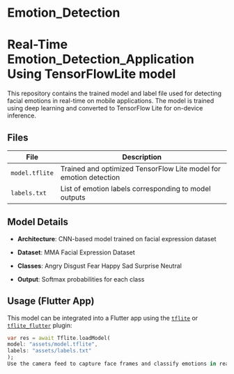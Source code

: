 # Emotion_Detection
# Real-Time Emotion_Detection_Application Using TensorFlowLite model

This repository contains the trained model and label file used for detecting facial emotions in real-time on mobile applications. The model is trained using deep learning and converted to TensorFlow Lite for on-device inference.

##  Files
| File           | Description                                               |
|----------------|-----------------------------------------------------------|
| `model.tflite` | Trained and optimized TensorFlow Lite model for emotion detection |
| `labels.txt`   | List of emotion labels corresponding to model outputs     |

##  Model Details

- **Architecture**: CNN-based model trained on facial expression dataset
- **Dataset**: MMA Facial Expression Dataset
- **Classes**:
Angry
Disgust
Fear
Happy
Sad
Surprise
Neutral

- **Output**: Softmax probabilities for each class


## Usage (Flutter App)

This model can be integrated into a Flutter app using the [`tflite`](https://pub.dev/packages/tflite) or [`tflite_flutter`](https://pub.dev/packages/tflite_flutter) plugin:

```dart
var res = await Tflite.loadModel(
model: "assets/model.tflite",
labels: "assets/labels.txt"
);
Use the camera feed to capture face frames and classify emotions in real time.

